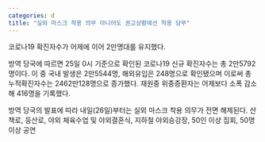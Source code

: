 ```yaml
---
categories: d
title: "실외 마스크 착용 의무 아니어도 권고상황에선 착용 당부"
---
```

코로나19 확진자수가 어제에 이어 2만명대를 유지했다.

방역 당국에 따르면 25일 0시 기준으로 확인된 코로나19 신규 확진자수는 총 2만5792명이다. 이 중 국내 발생은 2만5544명, 해외유입은 248명으로 확인됐으며 이로써 총 누적확진자수는 2462만128명으로 증가했다. 재원중 위중증환자는 어제보다 소폭 감소해 416명을 기록했다.

방역 당국의 발표에 따라 내일(26일)부터는 실외 마스크 착용 의무가 전면 해제된다. 산책로, 등산로, 야외 체육수업 및 야외결혼식, 지하철 야외승강장, 50인 이상 집회, 50명 이상 공연